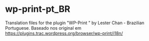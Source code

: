 # wp-print-pt_BR
 Translation files for the plugin "WP-Print " by Lester Chan - Brazilian Portuguese. Baseado nos original em https://plugins.trac.wordpress.org/browser/wp-print/i18n/
